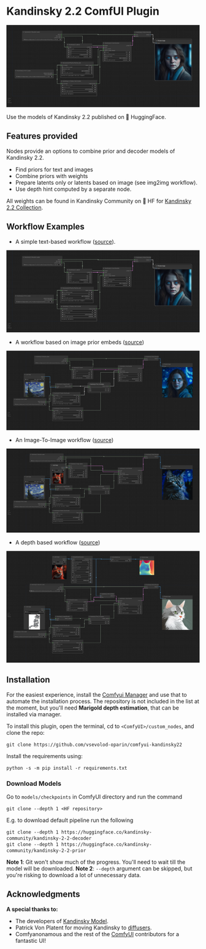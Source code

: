 # Kandinsky 2.2 ComfUI Plugin

![](pics/workflow-simple.png)

Use the models of Kandinsky 2.2 published on 🤗 HuggingFace.

## Features provided

Nodes provide an options to combine prior and decoder models of Kandinsky 2.2.

- Find priors for text and images
- Combine priors with weights
- Prepare latents only or latents based on image (see img2img workflow).
- Use depth hint computed by a separate node.

All weights can be found in Kandinsky Community on 🤗 HF for [Kandinsky 2.2 Collection](https://huggingface.co/collections/kandinsky-community/kandinsky-22-64f9d7de87c368f6184c73c9).

## Workflow Examples

- A simple text-based workflow ([source](workflows/workflow-simple.json)).

![](pics/workflow-simple.png)

- A workflow based on image prior embeds ([source](workflows/workflow-image-embed.json))

![](pics/workflow-image-embed.png)

- An Image-To-Image workflow ([source](workflows/workflow-img2img.json))

![](pics/workflow-img2img.png)

- A depth based workflow ([source](workflows/workflow-depth.json))

![](pics/workflow-depth.png)

## Installation

For the easiest experience, install the [Comfyui Manager](https://github.com/ltdrdata/ComfyUI-Manager) and 
use that to automate the installation process. The repository is not included in the list at the moment, but 
you'll need **Marigold depth estimation**, that can be installed via manager.

To install this plugin, open the terminal, cd to `<ComfyUI>/custom_nodes`, and clone the repo:
```
git clone https://github.com/vsevolod-oparin/comfyui-kandinsky22
```

Install the requirements using:
```
python -s -m pip install -r requirements.txt
```

### Download Models

Go to `models/checkpoints` in ComfyUI directory and run the command
```
git clone --depth 1 <HF repository>
```
E.g. to download default pipeline run the following
```
git clone --depth 1 https://huggingface.co/kandinsky-community/kandinsky-2-2-decoder
git clone --depth 1 https://huggingface.co/kandinsky-community/kandinsky-2-2-prior
```

**Note 1**: Git won't show much of the progress. You'll need to wait till the model will be downloaded.
**Note 2**: `--depth` argument can be skipped, but you're risking to download a lot of unnecessary data.


## Acknowledgments

**A special thanks to:**

- The developers of [Kandinsky Model](https://github.com/ai-forever/Kandinsky-2?tab=readme-ov-file#authors). 
- Patrick Von Platent for moving Kandinsky to [diffusers](https://github.com/huggingface/diffusers/issues/4290).  
- Comfyanonamous and the rest of the [ComfyUI](https://github.com/comfyanonymous/ComfyUI/tree/master) contributors for a fantastic UI!
